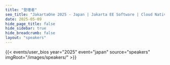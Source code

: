 ```yaml
---
title: "登壇者"
seo_title: "JakartaOne 2025 - Japan | Jakarta EE Software | Cloud Native"
date: 2025-05-09
hide_page_title: false
hide_sidebar: true
hide_breadcrumb: false
layout: "speakers"
---
```


{{< events/user_bios year="2025" event="japan" source="speakers" imgRoot="/images/speakers/" >}}
